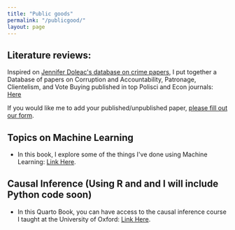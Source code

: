 ```yaml
---
title: "Public goods"
permalink: "/publicgood/"
layout: page
---
```


## Literature reviews: 

Inspired on <a href="https://jenniferdoleac.com/resources/" target="_blank">Jennifer Doleac's database on crime papers</a>, I put together a Database of papers on Corruption and Accountability, Patronage, Clientelism, and Vote Buying published in top Polisci and Econ journals: <a href="https://docs.google.com/spreadsheets/d/1h9npHc_DpDj_BXzOvZhNH_LI0zJQXVyR/edit?usp=share_link&ouid=105095887186157613323&rtpof=true&sd=true" target="_blank">Here</a>


If you would like me to add your published/unpublished paper, [please fill out our form](https://docs.google.com/forms/d/e/1FAIpQLSd1Erf2ql-jXfvQhsjt3Wwn7uxhehd7/viewform?embedded=true). 

## Topics on Machine Learning

- In this book, I explore some of the things I've done using Machine Learning: <a href="https://ftraposo.github.io/causal_inference/" target="_blank">Link Here</a>. 

## Causal Inference (Using R and and I will include Python code soon)

- In this Quarto Book, you can have access to the causal inference course I taught at the University of Oxford: <a href="https://ftraposo.github.io/causal_inference/" target="_blank">Link Here</a>. 


